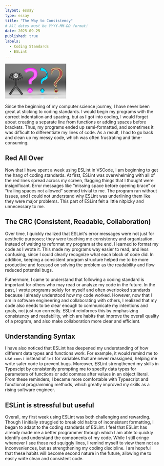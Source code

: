 ```yaml
---
layout: essay
type: essay
title: "The Way to Consistency"
# All dates must be YYYY-MM-DD format!
date: 2025-09-25
published: true
labels:
  - Coding Standards
  - ESLint
---
```


<img width="200px" class="rounded float-start pe-4" src="../img/questions.jpg">


Since the beginning of my computer science journey, I have never been great at sticking to coding standards. I would begin my programs with the correct indentation and spacing, but as I got into coding, I would forget about creating a separate line from functions or adding spaces before brackets. Thus, my programs ended up semi-formatted, and sometimes it was difficult to differentiate my lines of code. As a result, I had to go back and clean up my messy code, which was often frustrating and time-consuming. 

## Red All Over
Now that I have spent a week using ESLint in VSCode, I am beginning to get the hang of coding standards. At first, ESLint was overwhelming with all of the red lines spread across my screen, flagging things that I thought were insignificant. Error messages like “missing space before opening brace” or “trailing spaces not allowed” seemed trivial to me. The program ran without issues, and I could not understand why ESLint was underlining them like they were major problems. This part of ESLint felt a little nitpicky and unnecessary to me.

## The CRC (Consistent, Readable, Collaboration)
Over time, I quickly realized that ESLint's error messages were not just for aesthetic purposes; they were teaching me consistency and organization. Instead of waiting to reformat my program at the end, I learned to format my code as I wrote it. This made my programs way easier to read, and less confusing, since I could clearly recognize what each block of code did. In addition, keeping a consistent program structure helped me to be more productive and focused on solving the problem as the readability and flow reduced potential bugs. 

Futhermore, I came to understand that following a coding standard is important for others who may read or analyze my code in the future. In the past, I wrote programs solely for myself and often overlooked standards because I already understood how my code worked. However, now that I am in software engineering and collaborating with others, I realized that my code also needs to be clear enough to communicate my intentions and goals, not just run correctly. ESLint reinforces this by emphasizing consistency and readability, which are habits that improve the overall quality of a program, and also make collaboration more clear and efficient.

## Understanding Syntax
I have also noticed that ESLint has deepened my understanding of how different data types and functions work. For example, it would remind me to use `const` instead of `let` for variables that are never reassigned, helping me write safer code to prevent bugs. Moreover, ESLint strengthened my skills in Typescipt by consistently prompting me to specify data types for parameters of functions or add commas after values in an object literal. From these reminders, I became more comfortable with Typescript and functional programming methods, which greatly improved my skills as a rising software engineer.

## ESLint is stressful but useful
Overall, my first week using ESLint was both challenging and rewarding. Though I initially struggled to break old habits of inconsistent formatting, I began to adapt to the coding standards of ESLint. I feel that ESLint has already made me a better programmer through which I am able to quickly identify and understand the components of my code. While I still cringe whenever I see those red squiggly lines, I remind myself to view them not as inconveniences, but as strengthening my coding discipline. I am hopeful that these habits will become second nature in the future, allowing me to easily write clean and consistent code.
